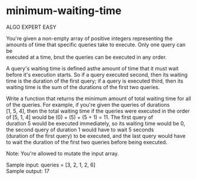 # minimum-waiting-time

ALGO EXPERT EASY

You're given a non-empty array of positive integers representing the amounts of time that specific queries take to execute. Only one query can be <br> 
executed at a time, bnut the queries can be executed in any order.<br>

A query's waiting time is defined asthe amount of time that it must wait before it's execution starts. So if a query executed second, then its waiting<br> 
time is the duration of the first query; if a query is executed third, then its waiting time is the sum of the durations of the first two queries. <br>

Write a function that returns the minimum amount of total waiting time for all of the queries. For example, if you're given the queries of durations <br>
[1, 5, 4], then the total waiting time if the queries were executed in the order of [5, 1, 4] would be (0) + (5) + (5 + 1) = 11. The first query of<br> duration 5 would be executed immediately, so its waiting time would be 0, the second query of duration 1 would have to wait 5 seconds<br>(duration of the 
first query) to be executed, and the last query would have to wait the duration of the first two queries before being executed. 

Note: You're allowed to mutate the input array.

Sample input: queries = [3, 2, 1, 2, 6]<br>
Sample output: 17
